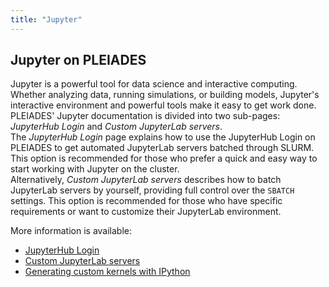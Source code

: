 ```yaml
---
title: "Jupyter"
---
```


## Jupyter on PLEIADES
Jupyter is a powerful tool for data science and interactive computing. Whether analyzing data, running simulations, or building models, Jupyter's interactive environment and powerful tools make it easy to get work done. PLEIADES' Jupyter documentation is divided into two sub-pages: *JupyterHub Login* and *Custom JupyterLab servers*.  
The *JupyterHub Login* page explains how to use the JupyterHub Login on PLEIADES to get automated JupyterLab servers batched through SLURM. This option is recommended for those who prefer a quick and easy way to start working with Jupyter on the cluster.  
Alternatively, *Custom JupyterLab servers* describes how to batch JupyterLab servers by yourself, providing full control over the `SBATCH` settings. This option is recommended for those who have specific requirements or want to customize their JupyterLab environment.  


More information is available:
- [JupyterHub Login](jupyter/jupyterHub.md)
- [Custom JupyterLab servers](jupyter/jupyter-nb_on_pleiades.md)
- [Generating custom kernels with IPython](jupyter/jupyter-kernels.md)
